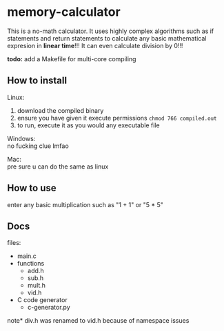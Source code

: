 # memory-calculator

This is a no-math calculator.
It uses highly complex algorithms such as if statements and return statements to calculate any basic mathematical expresion in **linear time**!!!
It can even calculate division by 0!!!

**todo:** add a Makefile for multi-core compiling

## How to install
Linux:  
1. download the compiled binary
2. ensure you have given it execute permissions `chmod 766 compiled.out`
3. to run, execute it as you would any executable file

Windows:  
no fucking clue lmfao

Mac:  
pre sure u can do the same as linux

## How to use
enter any basic multiplication such as "1 + 1" or "5 * 5"

## Docs

files:
- main.c
- functions
	- add.h
	- sub.h
	- mult.h
	- vid.h
- C code generator
	- c-generator.py

note* div.h was renamed to vid.h because of namespace issues
